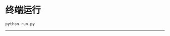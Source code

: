 # 终端运行

```shell
python run.py
```
************************************************************************************************************************************************************************************************************************************************************************************************************************************************************************************************************************************************************************************************************************************************************************************************************************************************************************************************************